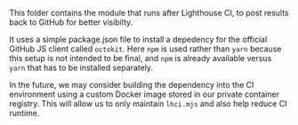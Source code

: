 This folder contains the module that runs after Lighthouse CI, to post results back to GitHub for better visibilty.

It uses a simple package.json file to install a depedency for the official GitHub JS client called `octokit`. Here `npm` is used rather than `yarn` because this setup is not intended to be final, and `npm` is already available versus `yarn` that has to be installed separately.

In the future, we may consider building the dependency into the CI environment using a custom Docker image stored in our private container registry. This will allow us to only maintain `lhci.mjs` and also help reduce CI runtime.